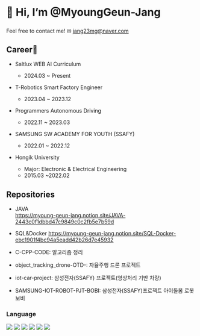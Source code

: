 # 👋 Hi, I’m @MyoungGeun-Jang<h5>

Feel free to contact me!
  ✉ jang23mg@naver.com
  
## Career🎯
- Saltlux WEB AI Curriculum
  - 2024.03 ~ Present
- T-Robotics Smart Factory Engineer
  - 2023.04 ~ 2023.12
- Programmers Autonomous Driving
  - 2022.11 ~ 2023.03
  
- SAMSUNG SW ACADEMY FOR YOUTH (SSAFY) 
  - 2022.01 ~ 2022.12

- Hongik University
  - Major: Electronic & Electrical Engineering
  - 2015.03 ~2022.02

 ## Repositories
- JAVA <br/>
  https://myoung-geun-jang.notion.site/JAVA-2443c0f1dbbd47c9849c0c2fb5e7b59d
- SQL&Docker
  https://myoung-geun-jang.notion.site/SQL-Docker-ebc1901f4bc94a5eadd42b26d7e45932

- C-CPP-CODE: 알고리즘 정리
- object_tracking_drone-OTD-: 자율주행 드론 프로젝트
- iot-car-project: 삼성전자(SSAFY) 프로젝트(영상처리 기반 차량)
- SAMSUNG-IOT-ROBOT-PJT-BOBI: 삼성전자(SSAFY)프로젝트 아이돌봄 로봇 보비
  
### Language
<div>
 <img src="https://img.shields.io/badge/C++-100%25-yellowgreen?style=for-the-badge&logo=c%2b%2b">
 <img src="https://img.shields.io/badge/Python-100%25-blue?style=for-the-badge&logo=python">
 <img src="https://img.shields.io/badge/java-70%25-yellowgreen?style=for-the-badge&logo=java">
 <img src="https://img.shields.io/badge/opencv-100%25-blue?style=for-the-badge&logo=opencv">
 <img src="https://img.shields.io/badge/Assenbly-50%25-9cf?style=for-the-badge&logo=Assembly">
 <img src="https://img.shields.io/badge/SQL-70%25-ff8e7f?style=for-the-badge&logo=MySQL">
</div>

<!---
MG-Jang/MG-Jang is a ✨ special ✨ repository because its `README.md` (this file) appears on your GitHub profile.
You can click the Preview link to take a look at your changes.
--->
